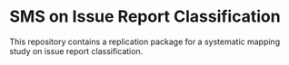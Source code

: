 # SMS on Issue Report Classification
This repository contains a replication package for a systematic mapping study on issue report classification.

